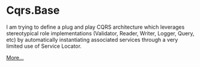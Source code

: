 # Cqrs.Base

I am trying to define a plug and play CQRS architecture which leverages stereotypical role implementations (Validator, Reader, Writer, Logger, Query, etc) by automatically instantiating associated services through a very limited use of Service Locator.

[More...](http://codereview.stackexchange.com/questions/150961/injecting-stereotypical-role-implementations-by-ioc-container-follow-up)
